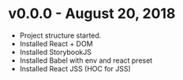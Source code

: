 # v0.0.0 - August 20, 2018

* Project structure started.
* Installed React + DOM
* Installed StorybookJS
* Installed Babel with env and react preset
* Installed React JSS (HOC for JSS)
